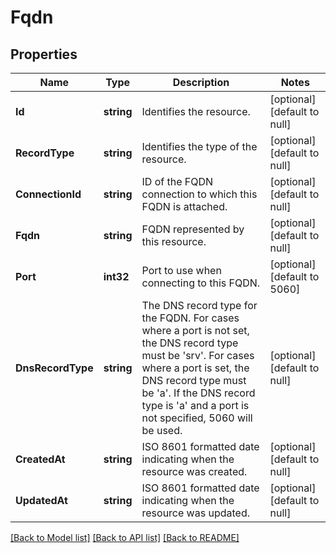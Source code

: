 # Fqdn

## Properties
Name | Type | Description | Notes
------------ | ------------- | ------------- | -------------
**Id** | **string** | Identifies the resource. | [optional] [default to null]
**RecordType** | **string** | Identifies the type of the resource. | [optional] [default to null]
**ConnectionId** | **string** | ID of the FQDN connection to which this FQDN is attached. | [optional] [default to null]
**Fqdn** | **string** | FQDN represented by this resource. | [optional] [default to null]
**Port** | **int32** | Port to use when connecting to this FQDN. | [optional] [default to 5060]
**DnsRecordType** | **string** | The DNS record type for the FQDN. For cases where a port is not set, the DNS record type must be &#x27;srv&#x27;. For cases where a port is set, the DNS record type must be &#x27;a&#x27;. If the DNS record type is &#x27;a&#x27; and a port is not specified, 5060 will be used. | [optional] [default to null]
**CreatedAt** | **string** | ISO 8601 formatted date indicating when the resource was created. | [optional] [default to null]
**UpdatedAt** | **string** | ISO 8601 formatted date indicating when the resource was updated. | [optional] [default to null]

[[Back to Model list]](../README.md#documentation-for-models) [[Back to API list]](../README.md#documentation-for-api-endpoints) [[Back to README]](../README.md)


